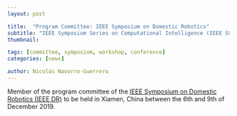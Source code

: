 ```yaml
---
layout: post

title:  "Program Committee: IEEE Symposium on Domestic Robotics"
subtitle: "IEEE Symposium Series on Computational Intelligence (IEEE SSCI)"
thumbnail: 

tags: [committee, symposium, workshop, conference]
categories: [news]

author: Nicolás Navarro-Guerrero
---
```


Member of the program committee of the <a href="http://www.wac2018.ecomp.poli.br/" target="_blank">IEEE Symposium on Domestic Robotics (IEEE DR)</a> to be held in Xiamen, China between the 6th and 9th of December 2019.

<!--more-->

